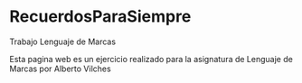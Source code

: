 # RecuerdosParaSiempre
Trabajo Lenguaje de Marcas

Esta pagina web es un ejercicio realizado para la asignatura de Lenguaje de Marcas por Alberto Vilches
